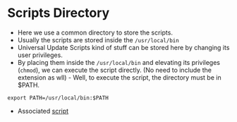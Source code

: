 # Scripts Directory

- Here we use a common directory to store the scripts.
- Usually the scripts are stored inside the `/usr/local/bin`
- Universal Update Scripts kind of stuff can be stored here by changing its user privileges.
- By placing them inside the `/usr/local/bin` and elevating its privileges (`chmod`), we can execute the script directly. (No need to include the extension as wll) - Well, to execute the script, the directory must be in $PATH.

```shell
export PATH=/usr/local/bin:$PATH
```

- Associated [script](../scripts/script)
